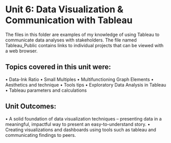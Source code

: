 # Unit 6: Data Visualization & Communication with Tableau
The files in this folder are examples of my knowledge of using Tableau to communicate data analyses with stakeholders.  The file named Tableau_Public contains links to individual projects that can be viewed with a web browser. 
## Topics covered in this unit were:

• Data-Ink Ratio
• Small Multiples
• Multifunctioning Graph Elements
• Aesthetics and technique
• Tools tips
• Exploratory Data Analysis in Tableau
• Tableau parameters and calculations

## Unit Outcomes:

• A solid foundation of data visualization techniques – presenting data in a meaningful,
impactful way to present an easy-to-understand story.
• Creating visualizations and dashboards using tools such as tableau and communicating
findings to peers.

